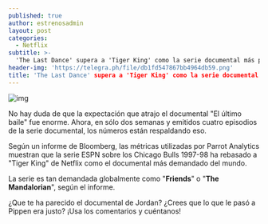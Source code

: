 ```yaml
---
published: true
author: estrenosadmin
layout: post
categories:
  - Netflix
subtitle: >-
  'The Last Dance' supera a 'Tiger King' como la serie documental más popular de 2020 
header-img: 'https://telegra.ph/file/db1fd547867bb4964db59.png'
title: 'The Last Dance' supera a 'Tiger King' como la serie documental más popular de 2020 
---
```

![img](https://telegra.ph/file/db1fd547867bb4964db59.png)



No hay duda de que la expectación que atrajo el documental "El último baile" fue enorme. Ahora, en sólo dos semanas y emitidos cuatro episodios de la serie documental, los números están respaldando eso. 

 <!--break-->

Según un informe de Bloomberg, las métricas utilizadas por Parrot Analytics muestran que la serie ESPN sobre los Chicago Bulls 1997-98 ha rebasado a "Tiger King" de Netflix como el documental más demandado del mundo. 

La serie es tan demandada globalmente como "**Friends**" o "**The Mandalorian**", según el informe.

¿Que te ha parecido el documental de Jordan? ¿Crees que lo que le pasó a Pippen era justo? ¡Usa los comentarios y cuéntanos!



